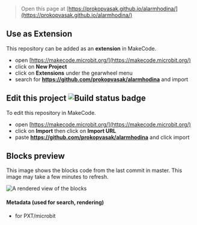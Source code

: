 
> Open this page at [https://prokopvasak.github.io/alarmhodina/](https://prokopvasak.github.io/alarmhodina/)

## Use as Extension

This repository can be added as an **extension** in MakeCode.

* open [https://makecode.microbit.org/](https://makecode.microbit.org/)
* click on **New Project**
* click on **Extensions** under the gearwheel menu
* search for **https://github.com/prokopvasak/alarmhodina** and import

## Edit this project ![Build status badge](https://github.com/prokopvasak/alarmhodina/workflows/MakeCode/badge.svg)

To edit this repository in MakeCode.

* open [https://makecode.microbit.org/](https://makecode.microbit.org/)
* click on **Import** then click on **Import URL**
* paste **https://github.com/prokopvasak/alarmhodina** and click import

## Blocks preview

This image shows the blocks code from the last commit in master.
This image may take a few minutes to refresh.

![A rendered view of the blocks](https://github.com/prokopvasak/alarmhodina/raw/master/.github/makecode/blocks.png)

#### Metadata (used for search, rendering)

* for PXT/microbit
<script src="https://makecode.com/gh-pages-embed.js"></script><script>makeCodeRender("{{ site.makecode.home_url }}", "{{ site.github.owner_name }}/{{ site.github.repository_name }}");</script>
